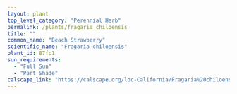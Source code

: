 ```yaml
---
layout: plant                                                              
top_level_category: "Perennial Herb"
permalink: /plants/fragaria_chiloensis
title: ""
common_name: "Beach Strawberry"
scientific_name: "Fragaria chiloensis"
plant_id: 87fc1
sun_requirements:
  - "Full Sun"
  - "Part Shade"
calscape_link: "https://calscape.org/loc-California/Fragaria%20chiloensis%20(Beach%20Strawberry)"
---
```


